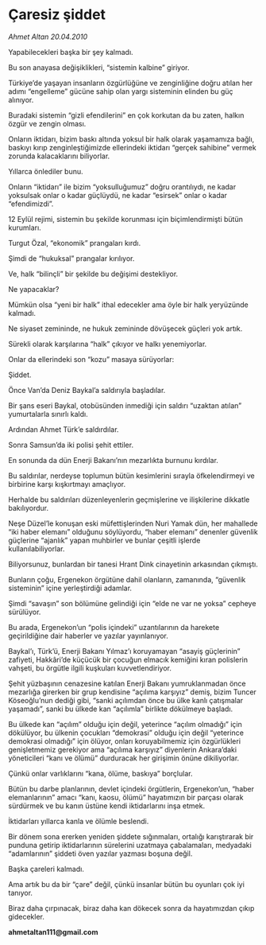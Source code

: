 # Çaresiz şiddet

*Ahmet Altan 20.04.2010*

<div class="yazi"><p>Yapabilecekleri başka bir şey kalmadı.</p>
<p>Bu son anayasa değişiklikleri, “sistemin kalbine” giriyor.</p>
<p>Türkiye’de yaşayan insanların özgürlüğüne ve zenginliğine doğru atılan her adımı “engelleme” gücüne sahip olan yargı sisteminin elinden bu güç alınıyor.</p>
<p>Buradaki sistemin “gizli efendilerini” en çok korkutan da bu zaten, halkın özgür ve zengin olması.</p>
<p>Onların iktidarı, bizim baskı altında yoksul bir halk olarak yaşamamıza bağlı, baskıyı kırıp zenginleştiğimizde ellerindeki iktidarı “gerçek sahibine” vermek zorunda kalacaklarını biliyorlar.</p>
<p>Yıllarca önlediler bunu.</p>
<p>Onların “iktidarı” ile bizim “yoksulluğumuz” doğru orantılıydı, ne kadar yoksulsak onlar o kadar güçlüydü, ne kadar “esirsek” onlar o kadar “efendimizdi”.</p>
<p>12 Eylül rejimi, sistemin bu şekilde korunması için biçimlendirmişti bütün kurumları.</p>
<p>Turgut Özal, “ekonomik” prangaları kırdı.</p>
<p>Şimdi de “hukuksal” prangalar kırılıyor.</p>
<p>Ve, halk “bilinçli” bir şekilde bu değişimi destekliyor.</p>
<p>Ne yapacaklar?</p>
<p>Mümkün olsa “yeni bir halk” ithal edecekler ama öyle bir halk yeryüzünde kalmadı.</p>
<p>Ne siyaset zemininde, ne hukuk zemininde dövüşecek güçleri yok artık.</p>
<p>Sürekli olarak karşılarına “halk” çıkıyor ve halkı yenemiyorlar.</p>
<p>Onlar da ellerindeki son “kozu” masaya sürüyorlar:</p>
<p>Şiddet.</p>
<p>Önce Van’da Deniz Baykal’a saldırıyla başladılar.</p>
<p>Bir şans eseri Baykal, otobüsünden inmediği için saldırı “uzaktan atılan” yumurtalarla sınırlı kaldı.</p>
<p>Ardından Ahmet Türk’e saldırdılar.</p>
<p>Sonra Samsun’da iki polisi şehit ettiler.</p>
<p>En sonunda da dün Enerji Bakanı’nın mezarlıkta burnunu kırdılar.</p>
<p>Bu saldırılar, nerdeyse toplumun bütün kesimlerini sırayla öfkelendirmeyi ve birbirine karşı kışkırtmayı amaçlıyor.</p>
<p>Herhalde bu saldırıları düzenleyenlerin geçmişlerine ve ilişkilerine dikkatle bakılıyordur.</p>
<p>Neşe Düzel’le konuşan eski müfettişlerinden Nuri Yamak dün, her mahallede “iki haber elemanı” olduğunu söylüyordu, “haber elemanı” denenler güvenlik güçlerine “ajanlık” yapan muhbirler ve bunlar çeşitli işlerde kullanılabiliyorlar.</p>
<p>Biliyorsunuz, bunlardan bir tanesi Hrant Dink cinayetinin arkasından çıkmıştı.</p>
<p>Bunların çoğu, Ergenekon örgütüne dahil olanların, zamanında, “güvenlik sisteminin” içine yerleştirdiği adamlar.</p>
<p>Şimdi “savaşın” son bölümüne gelindiği için “elde ne var ne yoksa” cepheye sürülüyor.</p>
<p>Bu arada, Ergenekon’un “polis içindeki” uzantılarının da harekete geçirildiğine dair haberler ve yazılar yayınlanıyor.</p>
<p>Baykal’ı, Türk’ü, Enerji Bakanı Yılmaz’ı koruyamayan “asayiş güçlerinin” zafiyeti, Hakkâri’de küçücük bir çocuğun elmacık kemiğini kıran polislerin vahşeti, bu örgütle ilgili kuşkuları kuvvetlendiriyor.</p>
<p>Şehit yüzbaşının cenazesine katılan Enerji Bakanı yumruklanmadan önce mezarlığa girerken bir grup kendisine “açılıma karşıyız” demiş, bizim Tuncer Köseoğlu’nun dediği gibi, “sanki açılımdan önce bu ülke kanlı çatışmalar yaşamadı”, sanki bu ülkede kan “açılımla” birlikte dökülmeye başladı.</p>
<p>Bu ülkede kan “açılım” olduğu için değil, yeterince “açılım olmadığı” için dökülüyor, bu ülkenin çocukları “demokrasi” olduğu için değil “yeterince demokrasi olmadığı” için ölüyor, onları koruyabilmemiz için özgürlükleri genişletmemiz gerekiyor ama “açılıma karşıyız” diyenlerin Ankara’daki yöneticileri “kanı ve ölümü” durduracak her girişimin önüne dikiliyorlar.</p>
<p>Çünkü onlar varlıklarını “kana, ölüme, baskıya” borçlular.</p>
<p>Bütün bu darbe planlarının, devlet içindeki örgütlerin, Ergenekon’un, “haber elemanlarının” amacı “kanı, kaosu, ölümü” hayatımızın bir parçası olarak sürdürmek ve bu kanın üstüne kendi iktidarlarını inşa etmek.</p>
<p>İktidarları yıllarca kanla ve ölümle beslendi.</p>
<p>Bir dönem sona ererken yeniden şiddete sığınmaları, ortalığı karıştırarak bir punduna getirip iktidarlarının sürelerini uzatmaya çabalamaları, medyadaki “adamlarının” şiddeti öven yazılar yazması boşuna değil.</p>
<p>Başka çareleri kalmadı.</p>
<p>Ama artık bu da bir “çare” değil, çünkü insanlar bütün bu oyunları çok iyi tanıyor.</p>
<p>Biraz daha çırpınacak, biraz daha kan dökecek sonra da hayatımızdan çıkıp gidecekler.</p>
<p><b>ahmetaltan111@gmail.com</b></p></div>
